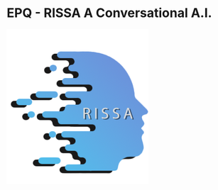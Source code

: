 # EPQ - RISSA A Conversational A.I.
![alt text](https://github.com/justinb71/EPQ---RISSA-A-Conversational-A.I./blob/main/Images/RISSA%20Logo.png)
